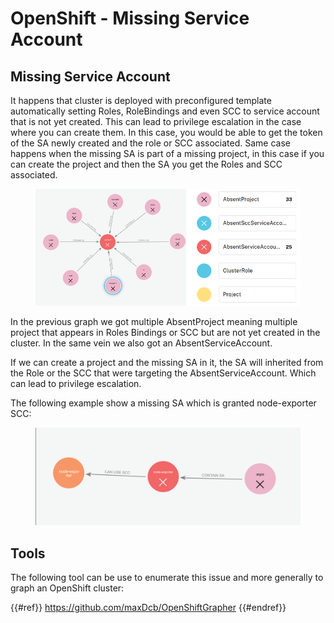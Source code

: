 # OpenShift - Missing Service Account

## Missing Service Account

It happens that cluster is deployed with preconfigured template automatically setting Roles, RoleBindings and even SCC to service account that is not yet created. This can lead to privilege escalation in the case where you can create them. In this case, you would be able to get the token of the SA newly created and the role or SCC associated. Same case happens when the missing SA is part of a missing project, in this case if you can create the project and then the SA you get the Roles and SCC associated.

<figure><img src="../../../images/openshift-missing-service-account-image1.png" alt=""><figcaption></figcaption></figure>

In the previous graph we got multiple AbsentProject meaning multiple project that appears in Roles Bindings or SCC but are not yet created in the cluster. In the same vein we also got an AbsentServiceAccount.

If we can create a project and the missing SA in it, the SA will inherited from the Role or the SCC that were targeting the AbsentServiceAccount. Which can lead to privilege escalation.

The following example show a missing SA which is granted node-exporter SCC:

<figure><img src="../../../images/openshift-missing-service-account-image2.png" alt=""><figcaption></figcaption></figure>

## Tools

The following tool can be use to enumerate this issue and more generally to graph an OpenShift cluster:

{{#ref}}
https://github.com/maxDcb/OpenShiftGrapher
{{#endref}}





